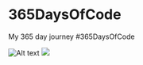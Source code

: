 # 365DaysOfCode
 My 365 day journey #365DaysOfCode
 
 ![Alt text](https://www.figma.com/file/zaA85Z0H4yJU4NyoO9hJOC/Untitled?node-id=1%3A2&t=QJNpYXVU0cwDtplM-0)
<img src="https://www.figma.com/file/zaA85Z0H4yJU4NyoO9hJOC/Untitled?node-id=1%3A2&t=QJNpYXVU0cwDtplM-0">
